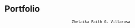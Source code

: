 #                                                               Portfolio
                                   Zhelaika Faith G. Villarosa
